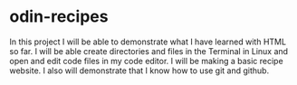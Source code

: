 # odin-recipes

In this project I will be able to demonstrate what I have learned with HTML so far. I will be able create directories and files in the Terminal in Linux and open and edit code files in my code editor. I will be making a basic recipe website. I also will demonstrate that I know how to use git and github.
